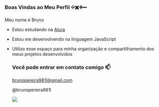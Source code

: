 ### Boas Vindas ao Meu Perfil ➗✖️➕➖

Meu nome é Bruno

- Estou estudando na [Alura](https://www.alura.com.br)
- Estou me desenvolvendo na linguagem JavaScript
- Utilizo esse espaço para minha organização e compartilhamento dos meus projetos desenvolvidos

  ### Você pode entrar em contato comigo 📫

  brunopereira981l@gmail.com

  @brunopereira981l

  ![](https://media.tenor.com/wVj3vy6H8EIAAAAM/bookio.gif)
